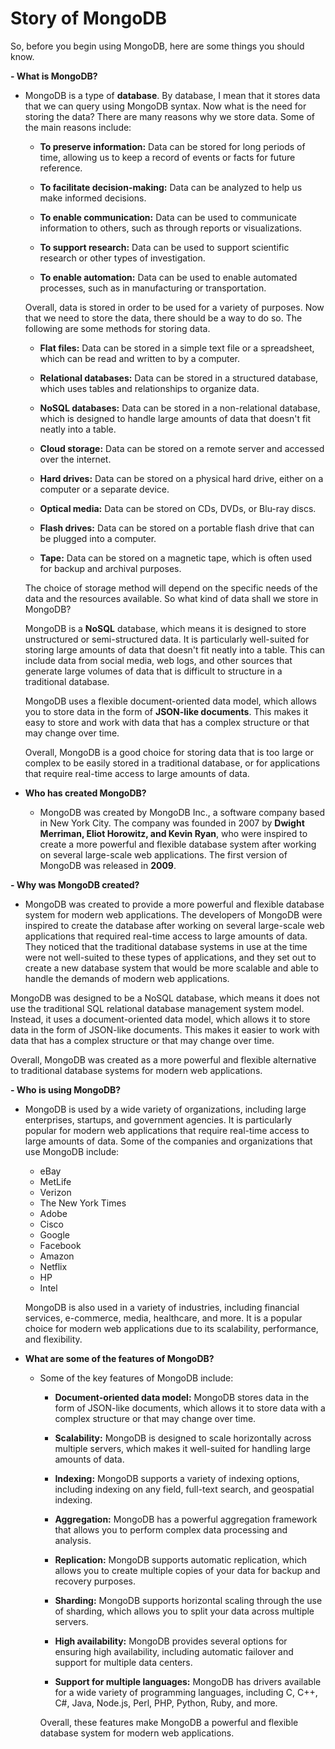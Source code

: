 # Story of MongoDB

So, before you begin using MongoDB, here are some things you should know.

**- What is MongoDB?**
  - MongoDB is a type of **database**. By database, I mean that it stores data that we can query using MongoDB syntax. Now what is the need for storing the data? There are many reasons why we store data. Some of the main reasons include:

    - **To preserve information:** Data can be stored for long periods of time, allowing us to keep a record of events or facts for future reference.

    - **To facilitate decision-making:** Data can be analyzed to help us make informed decisions.

    - **To enable communication:** Data can be used to communicate information to others, such as through reports or visualizations.

    - **To support research:** Data can be used to support scientific research or other types of investigation.

    - **To enable automation:** Data can be used to enable automated processes, such as in manufacturing or transportation.

    Overall, data is stored in order to be used for a variety of purposes. Now that we need to store the data, there should be a way to do so. The following are some methods for storing data.

    - **Flat files:** Data can be stored in a simple text file or a spreadsheet, which can be read and written to by a computer.

    - **Relational databases:** Data can be stored in a structured database, which uses tables and relationships to organize data.

    - **NoSQL databases:** Data can be stored in a non-relational database, which is designed to handle large amounts of data that doesn't fit neatly into a table.

    - **Cloud storage:** Data can be stored on a remote server and accessed over the internet.

    - **Hard drives:** Data can be stored on a physical hard drive, either on a computer or a separate device.

    - **Optical media:** Data can be stored on CDs, DVDs, or Blu-ray discs.

    - **Flash drives:** Data can be stored on a portable flash drive that can be plugged into a computer.

    - **Tape:** Data can be stored on a magnetic tape, which is often used for backup and archival purposes.

    The choice of storage method will depend on the specific needs of the data and the resources available. So what kind of data shall we store in MongoDB? 
    
    MongoDB is a **NoSQL** database, which means it is designed to store unstructured or semi-structured data. It is particularly well-suited for storing large amounts of data that doesn't fit neatly into a table. This can include data from social media, web logs, and other sources that generate large volumes of data that is difficult to structure in a traditional database.

    MongoDB uses a flexible document-oriented data model, which allows you to store data in the form of **JSON-like documents**. This makes it easy to store and work with data that has a complex structure or that may change over time.

    Overall, MongoDB is a good choice for storing data that is too large or complex to be easily stored in a traditional database, or for applications that require real-time access to large amounts of data.

- **Who has created MongoDB?**
  - MongoDB was created by MongoDB Inc., a software company based in New York City. The company was founded in 2007 by **Dwight Merriman, Eliot Horowitz, and Kevin Ryan**, who were inspired to create a more powerful and flexible database system after working on several large-scale web applications. The first version of MongoDB was released in **2009**. 

**- Why was MongoDB created?**
  - MongoDB was created to provide a more powerful and flexible database system for modern web applications. The developers of MongoDB were inspired to create the database after working on several large-scale web applications that required real-time access to large amounts of data. They noticed that the traditional database systems in use at the time were not well-suited to these types of applications, and they set out to create a new database system that would be more scalable and able to handle the demands of modern web applications.

  MongoDB was designed to be a NoSQL database, which means it does not use the traditional SQL relational database management system model. Instead, it uses a document-oriented data model, which allows it to store data in the form of JSON-like documents. This makes it easier to work with data that has a complex structure or that may change over time.

  Overall, MongoDB was created as a more powerful and flexible alternative to traditional database systems for modern web applications.

**- Who is using MongoDB?**
  - MongoDB is used by a wide variety of organizations, including large enterprises, startups, and government agencies. It is particularly popular for modern web applications that require real-time access to large amounts of data. Some of the companies and organizations that use MongoDB include:

    - eBay
    - MetLife
    - Verizon
    - The New York Times
    - Adobe
    - Cisco
    - Google
    - Facebook
    - Amazon
    - Netflix
    - HP
    - Intel

    MongoDB is also used in a variety of industries, including financial services, e-commerce, media, healthcare, and more. It is a popular choice for modern web applications due to its scalability, performance, and flexibility.
    
- **What are some of the features of MongoDB?**
  - Some of the key features of MongoDB include:

    - **Document-oriented data model:** MongoDB stores data in the form of JSON-like documents, which allows it to store data with a complex structure or that may change over time.

    - **Scalability:** MongoDB is designed to scale horizontally across multiple servers, which makes it well-suited for handling large amounts of data.

    - **Indexing:** MongoDB supports a variety of indexing options, including indexing on any field, full-text search, and geospatial indexing.

    - **Aggregation:** MongoDB has a powerful aggregation framework that allows you to perform complex data processing and analysis.

    - **Replication:** MongoDB supports automatic replication, which allows you to create multiple copies of your data for backup and recovery purposes.

    - **Sharding:** MongoDB supports horizontal scaling through the use of sharding, which allows you to split your data across multiple servers.

    - **High availability:** MongoDB provides several options for ensuring high availability, including automatic failover and support for multiple data centers.

    - **Support for multiple languages:** MongoDB has drivers available for a wide variety of programming languages, including C, C++, C#, Java, Node.js, Perl, PHP, Python, Ruby, and more.

    Overall, these features make MongoDB a powerful and flexible database system for modern web applications.
